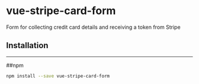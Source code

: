 vue-stripe-card-form
=============

Form for collecting credit card details and receiving a token from Stripe

## Installation
---------------
##npm
``` sh
npm install --save vue-stripe-card-form
```
